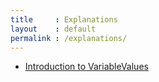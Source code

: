 ```yaml
---
title     : Explanations
layout    : default
permalink : /explanations/
---
```


- [Introduction to VariableValues](introduction)